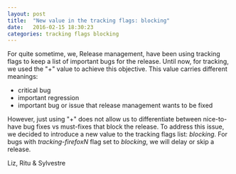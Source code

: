 ```yaml
---
layout: post
title:  "New value in the tracking flags: blocking"
date:   2016-02-15 18:30:23
categories: tracking flags blocking
---
```


For quite sometime, we, Release management, have been using tracking flags to keep a list of important bugs for the release.
Until now, for tracking, we used the "+" value to achieve this objective. This value carries different meanings:

* critical bug
* important regression
* important bug or issue that release management wants to be fixed

However, just using "+" does not allow us to differentiate between nice-to-have bug fixes vs must-fixes that block the release.
To address this issue, we decided to introduce a new value to the tracking flags list: *blocking*.
For bugs with *tracking-firefoxN* flag set to *blocking*, we will delay or skip a release.

Liz, Ritu & Sylvestre

